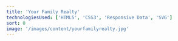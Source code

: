 ```yaml
---
title: 'Your Family Realty'
technologiesUsed: ['HTML5', 'CSS3', 'Responsive Data', 'SVG']
sort: 0
image: '/images/content/yourfamilyrealty.jpg'
---
```

